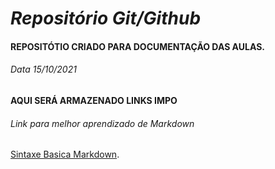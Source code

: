 # **_Repositório Git/Github_**

#### **REPOSITÓTIO CRIADO PARA DOCUMENTAÇÃO DAS AULAS.**

###### Data 15/10/2021

#### AQUI SERÁ ARMAZENADO LINKS IMPO

###### Link para melhor aprendizado de Markdown
[Sintaxe Basica Markdown](https://www.markdownguide.org/basic-syntax).




